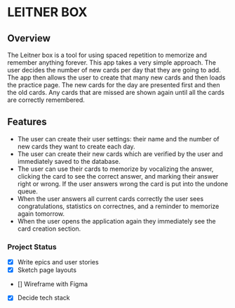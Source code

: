 # LEITNER BOX

## Overview

The Leitner box is a tool for using spaced repetition to memorize and remember anything forever.
This app takes a very simple approach.
The user decides the number of new cards per day that they are going to add. The app then allows the user to create that many new cards and then loads the practice page.
The new cards for the day are presented first and then the old cards. Any cards that are missed are shown again until all the cards are correctly remembered.

## Features

- The user can create their user settings: their name and the number of new cards they want to create each day.
- The user can create their new cards which are verified by the user and immediately saved to the database.
- The user can use their cards to memorize by vocalizing the answer, clicking the card to see the correct answer, and marking their answer right or wrong. If the user answers wrong the card is put into the undone queue.
- When the user answers all current cards correctly the user sees congratulations, statistics on correctnes, and a reminder to memorize again tomorrow.
- When the user opens the application again they immediately see the card creation section.

### Project Status

- [x] Write epics and user stories
- [x] Sketch page layouts
- [] Wireframe with Figma
- [x] Decide tech stack

